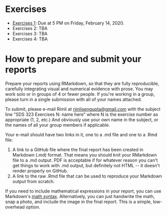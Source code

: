 # Exercises

- [Exercises 1](exercises01.md): Due at 5 PM on Friday, February 14, 2020.  
- Exercises 2: TBA  
- Exercises 3: TBA  
- Exercises 4: TBA  

<!-- - 
- [Exercises 2](exercises02.md): Due at 5 PM on Friday, March 13, 2020.  
- [Exercises 3](exercises03.md): Due at beginning of class on Monday, April 8, 2019.  
- [Exercises 4](exercises04.md): Due at 5 PM on Friday, April 26, 2019.  
 -->

# How to prepare and submit your reports

Prepare your reports using RMarkdown, so that they are fully reproducible, carefully integrating visual and numerical evidence with prose.  You may work solo or in groups of 4 or fewer people.  If you're working in a group, please turn in a single submission with all of your names attached.  

To submit, please e-mail Rimli at <rimlisengupta@gmail.com> with the subject line "SDS 323 Exercises N: name here" where N is the exercise number as appropriate (1, 2, etc.) And obviously use your own name in the subject, or the names of all your group members if applicable.

Your e-mail should have two links in it, one to a .md file and one to a .Rmd file:  
1) A link to a GitHub file where the final report has been created in Markdown (.md) format.  That means you should knit your RMarkdown file to a .md output.  PDF is acceptable if for whatever reason you can't get things to work with .md output, but definitely not HTML -- it doesn't render properly on GitHub.  
2) A link to the raw .Rmd file that can be used to reproduce your Markdown output from scratch.  

If you need to include mathematical expressions in your report, you can use Markdown's [math syntax](https://github.com/cben/mathdown/wiki/math-in-markdown).  Alternatively, you can just handwrite the math, snap a photo, and include the image in the final report.  This is a simple, low-overhead option.

